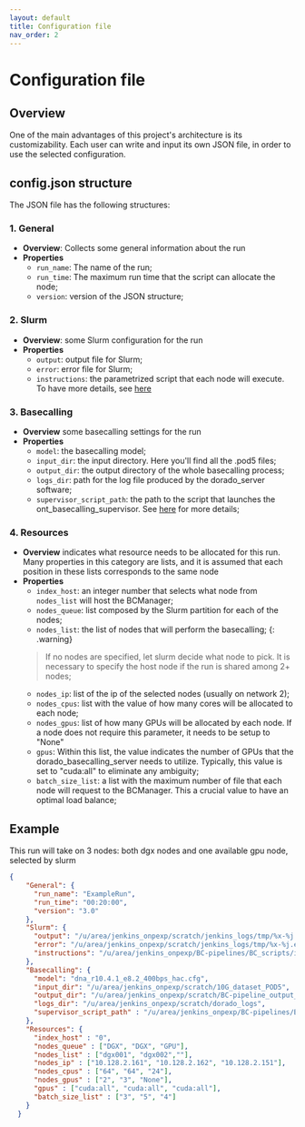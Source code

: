 ```yaml
---
layout: default
title: Configuration file
nav_order: 2
---
```

# Configuration file

## Overview
One of the main advantages of this project's architecture is its customizability. Each user can write and input its own JSON file, in order to use the selected configuration. 

## config.json structure

The JSON file has the following structures:

### 1. General
- **Overview**: Collects some general information about the run
- **Properties**
  - `run_name`: The name of the run;
  - `run_time`: The maximum run time that the script can allocate the node;
  - `version`: version of the JSON structure;

### 2. Slurm
- **Overview**: some Slurm configuration for the run
- **Properties**
  - `output`: output file for Slurm;
  - `error`: error file for Slurm;
  - `instructions`: the parametrized script that each node will execute. To have more details, see [here](BC_scripts.md) 

### 3. Basecalling
- **Overview** some basecalling settings for the run
- **Properties**
  - `model`: the basecalling model;
  - `input_dir`: the input directory. Here you'll find all the .pod5 files;
  - `output_dir`: the output directory of the whole basecalling process;
  - `logs_dir`: path for the log file produced by the dorado_server software;
  - `supervisor_script_path`: the path to the script that launches the ont_basecalling_supervisor. See [here](BC_scripts.md) for more details;

### 4. Resources
- **Overview** indicates what resource needs to be allocated for this run. Many properties in this category are lists, and it is assumed that each position in these lists corresponds to the same node
- **Properties**
  - `index_host`: an integer number that selects what node from `nodes_list` will host the BCManager;
  - `nodes_queue`: list composed by the Slurm partition for each of the nodes;
  - `nodes_list`: the list of nodes that will perform the basecalling;
  {: .warning}
  > If no nodes are specified, let slurm decide what node to pick. It is necessary to specify the host node if the run is shared among 2+ nodes;
  - `nodes_ip`: list of the ip of the selected nodes (usually on network 2);
  - `nodes_cpus`: list with the value of how many cores will be allocated to each node;
  - `nodes_gpus`: list of how many GPUs will be allocated by each node. If a node does not require this parameter, it needs to be setup to "None"
  - `gpus`: Within this list, the value indicates the number of GPUs that the dorado_basecalling_server needs to utilize. Typically, this value is set to "cuda:all" to eliminate any ambiguity;
  - `batch_size_list`: a list with the maximum number of file that each node will request to the BCManager. This a crucial value to have an optimal load balance;

## Example
This run will take on 3 nodes: both dgx nodes and one available gpu node, selected by slurm

```json
{
    "General": {
      "run_name": "ExampleRun",
      "run_time": "00:20:00",
      "version": "3.0"
    },
    "Slurm": {
      "output": "/u/area/jenkins_onpexp/scratch/jenkins_logs/tmp/%x-%j.out",
      "error": "/u/area/jenkins_onpexp/scratch/jenkins_logs/tmp/%x-%j.err",
      "instructions": "/u/area/jenkins_onpexp/BC-pipelines/BC_scripts/instructions.sh "
    },
    "Basecalling": {
      "model": "dna_r10.4.1_e8.2_400bps_hac.cfg",
      "input_dir": "/u/area/jenkins_onpexp/scratch/10G_dataset_POD5",
      "output_dir": "/u/area/jenkins_onpexp/scratch/BC-pipeline_output_test/tmp",
      "logs_dir": "/u/area/jenkins_onpexp/scratch/dorado_logs",
      "supervisor_script_path" : "/u/area/jenkins_onpexp/BC-pipelines/BC_scripts/supervisor.sh"
    },
    "Resources": {
      "index_host" : "0", 
      "nodes_queue" : ["DGX", "DGX", "GPU"],
      "nodes_list" : ["dgx001", "dgx002",""],
      "nodes_ip" : ["10.128.2.161", "10.128.2.162", "10.128.2.151"],
      "nodes_cpus" : ["64", "64", "24"],
      "nodes_gpus" : ["2", "3", "None"],
      "gpus" : ["cuda:all", "cuda:all", "cuda:all"],
      "batch_size_list" : ["3", "5", "4"]
    }
  }

```